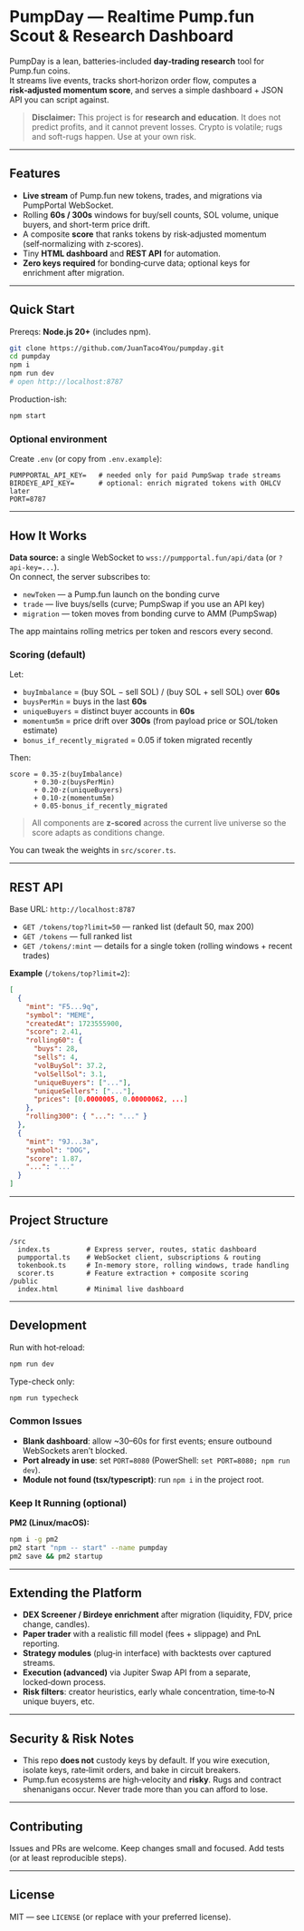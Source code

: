# PumpDay — Realtime Pump.fun Scout & Research Dashboard

PumpDay is a lean, batteries-included **day‑trading research** tool for Pump.fun coins.  
It streams live events, tracks short‑horizon order flow, computes a **risk‑adjusted momentum score**, and serves a simple dashboard + JSON API you can script against.

> **Disclaimer:** This project is for **research and education**. It does not predict profits, and it cannot prevent losses. Crypto is volatile; rugs and soft-rugs happen. Use at your own risk.

---

## Features

- **Live stream** of Pump.fun new tokens, trades, and migrations via PumpPortal WebSocket.
- Rolling **60s / 300s** windows for buy/sell counts, SOL volume, unique buyers, and short-term price drift.
- A composite **score** that ranks tokens by risk‑adjusted momentum (self‑normalizing with z‑scores).
- Tiny **HTML dashboard** and **REST API** for automation.
- **Zero keys required** for bonding‑curve data; optional keys for enrichment after migration.

---

## Quick Start

Prereqs: **Node.js 20+** (includes npm).

```bash
git clone https://github.com/JuanTaco4You/pumpday.git
cd pumpday
npm i
npm run dev
# open http://localhost:8787
```

Production-ish:
```bash
npm start
```

### Optional environment

Create `.env` (or copy from `.env.example`):

```
PUMPPORTAL_API_KEY=   # needed only for paid PumpSwap trade streams
BIRDEYE_API_KEY=      # optional: enrich migrated tokens with OHLCV later
PORT=8787
```

---

## How It Works

**Data source:** a single WebSocket to `wss://pumpportal.fun/api/data` (or `?api-key=...`).  
On connect, the server subscribes to:

- `newToken` — a Pump.fun launch on the bonding curve
- `trade` — live buys/sells (curve; PumpSwap if you use an API key)
- `migration` — token moves from bonding curve to AMM (PumpSwap)

The app maintains rolling metrics per token and rescors every second.

### Scoring (default)

Let:
- `buyImbalance` = (buy SOL − sell SOL) / (buy SOL + sell SOL) over **60s**
- `buysPerMin` = buys in the last **60s**
- `uniqueBuyers` = distinct buyer accounts in **60s**
- `momentum5m` = price drift over **300s** (from payload price or SOL/token estimate)
- `bonus_if_recently_migrated` = 0.05 if token migrated recently

Then:
```
score = 0.35·z(buyImbalance)
      + 0.30·z(buysPerMin)
      + 0.20·z(uniqueBuyers)
      + 0.10·z(momentum5m)
      + 0.05·bonus_if_recently_migrated
```
> All components are **z‑scored** across the current live universe so the score adapts as conditions change.

You can tweak the weights in `src/scorer.ts`.

---

## REST API

Base URL: `http://localhost:8787`

- `GET /tokens/top?limit=50` — ranked list (default 50, max 200)
- `GET /tokens` — full ranked list
- `GET /tokens/:mint` — details for a single token (rolling windows + recent trades)

**Example** (`/tokens/top?limit=2`):
```json
[
  {
    "mint": "F5...9q",
    "symbol": "MEME",
    "createdAt": 1723555900,
    "score": 2.41,
    "rolling60": {
      "buys": 28,
      "sells": 4,
      "volBuySol": 37.2,
      "volSellSol": 3.1,
      "uniqueBuyers": ["..."],
      "uniqueSellers": ["..."],
      "prices": [0.0000005, 0.00000062, ...]
    },
    "rolling300": { "...": "..." }
  },
  {
    "mint": "9J...3a",
    "symbol": "DOG",
    "score": 1.87,
    "...": "..."
  }
]
```

---

## Project Structure

```
/src
  index.ts         # Express server, routes, static dashboard
  pumpportal.ts    # WebSocket client, subscriptions & routing
  tokenbook.ts     # In-memory store, rolling windows, trade handling
  scorer.ts        # Feature extraction + composite scoring
/public
  index.html       # Minimal live dashboard
```

---

## Development

Run with hot‑reload:
```bash
npm run dev
```

Type-check only:
```bash
npm run typecheck
```

### Common Issues

- **Blank dashboard**: allow ~30–60s for first events; ensure outbound WebSockets aren’t blocked.
- **Port already in use**: set `PORT=8080` (PowerShell: `set PORT=8080; npm run dev`).
- **Module not found (tsx/typescript)**: run `npm i` in the project root.

### Keep It Running (optional)

**PM2 (Linux/macOS):**
```bash
npm i -g pm2
pm2 start "npm -- start" --name pumpday
pm2 save && pm2 startup
```

---

## Extending the Platform

- **DEX Screener / Birdeye enrichment** after migration (liquidity, FDV, price change, candles).
- **Paper trader** with a realistic fill model (fees + slippage) and PnL reporting.
- **Strategy modules** (plug‑in interface) with backtests over captured streams.
- **Execution (advanced)** via Jupiter Swap API from a separate, locked‑down process.
- **Risk filters**: creator heuristics, early whale concentration, time‑to‑N unique buyers, etc.

---

## Security & Risk Notes

- This repo **does not** custody keys by default. If you wire execution, isolate keys, rate‑limit orders, and bake in circuit breakers.
- Pump.fun ecosystems are high‑velocity and **risky**. Rugs and contract shenanigans occur. Never trade more than you can afford to lose.

---

## Contributing

Issues and PRs are welcome. Keep changes small and focused. Add tests (or at least reproducible steps).

---

## License

MIT — see `LICENSE` (or replace with your preferred license).
